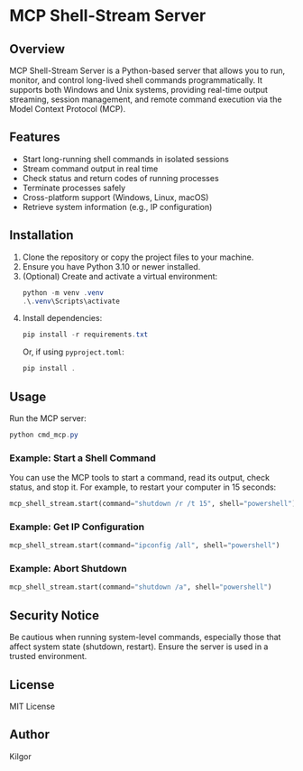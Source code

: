 # MCP Shell-Stream Server

## Overview

MCP Shell-Stream Server is a Python-based server that allows you to run, monitor, and control long-lived shell commands programmatically. It supports both Windows and Unix systems, providing real-time output streaming, session management, and remote command execution via the Model Context Protocol (MCP).

## Features

- Start long-running shell commands in isolated sessions
- Stream command output in real time
- Check status and return codes of running processes
- Terminate processes safely
- Cross-platform support (Windows, Linux, macOS)
- Retrieve system information (e.g., IP configuration)

## Installation

1. Clone the repository or copy the project files to your machine.
2. Ensure you have Python 3.10 or newer installed.
3. (Optional) Create and activate a virtual environment:
	```powershell
	python -m venv .venv
	.\.venv\Scripts\activate
	```
4. Install dependencies:
	```powershell
	pip install -r requirements.txt
	```
	Or, if using `pyproject.toml`:
	```powershell
	pip install .
	```

## Usage

Run the MCP server:
```powershell
python cmd_mcp.py
```

### Example: Start a Shell Command

You can use the MCP tools to start a command, read its output, check status, and stop it. For example, to restart your computer in 15 seconds:

```python
mcp_shell_stream.start(command="shutdown /r /t 15", shell="powershell")
```

### Example: Get IP Configuration

```python
mcp_shell_stream.start(command="ipconfig /all", shell="powershell")
```

### Example: Abort Shutdown

```python
mcp_shell_stream.start(command="shutdown /a", shell="powershell")
```

## Security Notice

Be cautious when running system-level commands, especially those that affect system state (shutdown, restart). Ensure the server is used in a trusted environment.

## License

MIT License

## Author

Kilgor
